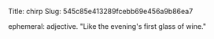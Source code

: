 Title: chirp
Slug: 545c85e413289fcebb69e456a9b86ea7

ephemeral: adjective. "Like the evening's first glass of wine."

